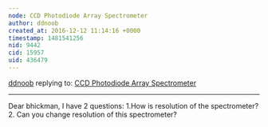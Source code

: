 ```yaml
---
node: CCD Photodiode Array Spectrometer
author: ddnoob
created_at: 2016-12-12 11:14:16 +0000
timestamp: 1481541256
nid: 9442
cid: 15957
uid: 436479
---
```




[ddnoob](../profile/ddnoob) replying to: [CCD Photodiode Array Spectrometer](../notes/bhickman/10-12-2013/ccd-diodearray-spectrometer)

----
Dear bhickman,
I have 2 questions: 1.How is resolution of the spectrometer? 
                               2. Can you change resolution of this spectrometer?